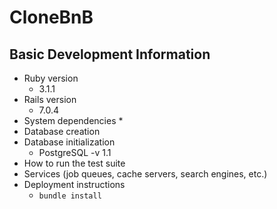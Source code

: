 # CloneBnB

## Basic Development Information
* Ruby version
  * 3.1.1
* Rails version
  * 7.0.4
* System dependencies
  * 
* Database creation
* Database initialization
  * PostgreSQL -v 1.1
* How to run the test suite
* Services (job queues, cache servers, search engines, etc.)
* Deployment instructions
  * `bundle install`
  